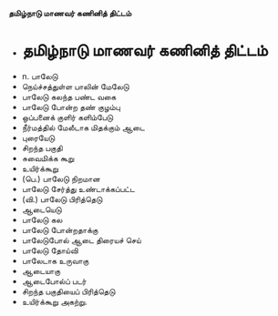 **தமிழ்நாடு மாணவர் கணினித் திட்டம்**
- # தமிழ்நாடு மாணவர் கணினித் திட்டம்
- n. பாலேடு
- நெய்ச்சத்துள்ள பாலின் மேலேடு
- பாலேடு கலந்த பண்ட வகை
- பாலேடு போன்ற தண் குழம்பு
- ஒப்பனைக் குளிர் களிம்பேடு
- நீர்மத்தில் மேலீடாக மிதக்கும் ஆடை
- புரையேடு
- சிறந்த பகுதி
- சுவைமிக்க கூறு
- உயிர்க்கூறு
- (பெ.) பாலேடு நிறமான
- பாலேடு சேர்த்து உண்டாக்கப்பட்ட
- (வி.) பாலேடு பிரித்தெடு
- ஆடையெடு
- பாலேடு கல
- பாலேடு போன்றதாக்கு
- பாலேடுபோல் ஆடை திரையச் செய்
- பாலேடு தோய்வி
- பாலேடாக உருவாகு
- ஆடையாகு
- ஆடைபோல்ப் படர்
- சிறந்த பகுதியைப் பிரித்தெடு
- உயிர்க்கூறு அகற்று.

